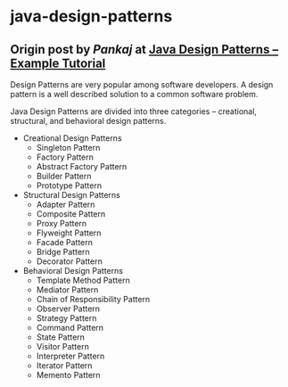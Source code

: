 # java-design-patterns
## Origin post by _Pankaj_ at [Java Design Patterns – Example Tutorial](http://www.journaldev.com/1827/java-design-patterns-example-tutorial)

Design Patterns are very popular among software developers. A design pattern is a well described solution to a common software problem.

Java Design Patterns are divided into three categories – creational, structural, and behavioral design patterns. 
* Creational Design Patterns
  * Singleton Pattern
  * Factory Pattern
  * Abstract Factory Pattern
  * Builder Pattern
  * Prototype Pattern
* Structural Design Patterns
  * Adapter Pattern
  * Composite Pattern
  * Proxy Pattern
  * Flyweight Pattern
  * Facade Pattern
  * Bridge Pattern
  * Decorator Pattern
* Behavioral Design Patterns
  * Template Method Pattern
  * Mediator Pattern
  * Chain of Responsibility Pattern
  * Observer Pattern
  * Strategy Pattern
  * Command Pattern
  * State Pattern
  * Visitor Pattern
  * Interpreter Pattern
  * Iterator Pattern
  * Memento Pattern
